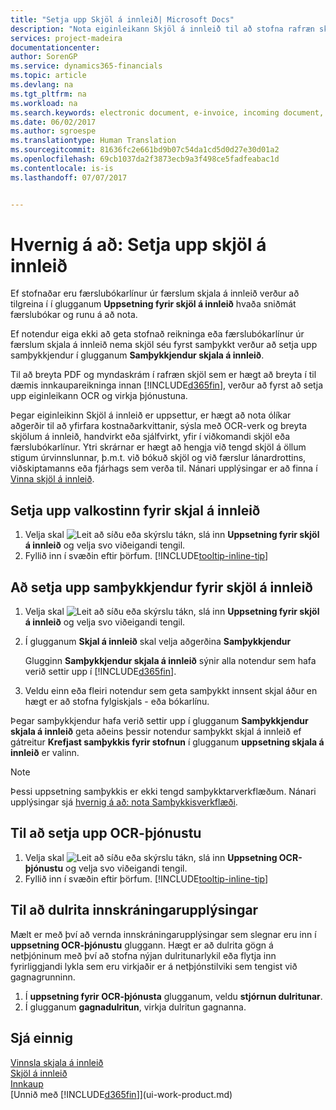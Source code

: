 ```yaml
---
title: "Setja upp Skjöl á innleið| Microsoft Docs"
description: "Nota eiginleikann Skjöl á innleið til að stofna rafræn skjöl, stjórna OCR-verkum, flytja inn reikninga og umbreyta myndaskrám."
services: project-madeira
documentationcenter: 
author: SorenGP
ms.service: dynamics365-financials
ms.topic: article
ms.devlang: na
ms.tgt_pltfrm: na
ms.workload: na
ms.search.keywords: electronic document, e-invoice, incoming document, OCR, ecommerce, document exchange, import invoice
ms.date: 06/02/2017
ms.author: sgroespe
ms.translationtype: Human Translation
ms.sourcegitcommit: 81636fc2e661bd9b07c54da1cd5d0d27e30d01a2
ms.openlocfilehash: 69cb1037da2f3873ecb9a3f498ce5fadfeabac1d
ms.contentlocale: is-is
ms.lasthandoff: 07/07/2017


---
```

# <a name="how-to-set-up-incoming-documents"></a>Hvernig á að: Setja upp skjöl á innleið
Ef stofnaðar eru færslubókarlínur úr færslum skjala á innleið verður að tilgreina í í glugganum **Uppsetning fyrir skjöl á innleið** hvaða sniðmát færslubókar og runu á að nota.

Ef notendur eiga ekki að geta stofnað reikninga eða færslubókarlínur úr færslum skjala á innleið nema skjöl séu fyrst samþykkt verður að setja upp samþykkjendur í glugganum **Samþykkjendur skjala á innleið**.

Til að breyta PDF og myndaskrám í rafræn skjöl sem er hægt að breyta í til dæmis innkaupareikninga innan [!INCLUDE[d365fin](includes/d365fin_md.md)], verður að fyrst að setja upp eiginleikann OCR og virkja þjónustuna.

Þegar eiginleikinn Skjöl á innleið er uppsettur, er hægt að nota ólíkar aðgerðir til að yfirfara kostnaðarkvittanir, sýsla með OCR-verk og breyta skjölum á innleið, handvirkt eða sjálfvirkt, yfir í viðkomandi skjöl eða færslubókarlínur. Ytri skrárnar er hægt að hengja við tengd skjöl á öllum stigum úrvinnslunnar, þ.m.t. við bókuð skjöl og við færslur lánardrottins, viðskiptamanns eða fjárhags sem verða til. Nánari upplýsingar er að finna í [Vinna skjöl á innleið](across-process-income-documents.md).

## <a name="to-set-up-the-incoming-documents-feature"></a>Setja upp valkostinn fyrir skjal á innleið
1. Velja skal ![Leit að síðu eða skýrslu](media/ui-search/search_small.png "Leit að síðu eða skýrslu táknið") tákn, slá inn **Uppsetning fyrir skjöl á innleið** og velja svo viðeigandi tengil.
2. Fyllið inn í svæðin eftir þörfum. [!INCLUDE[tooltip-inline-tip](includes/tooltip-inline-tip_md.md)]

## <a name="to-set-up-approvers-of-incoming-document-records"></a>Að setja upp samþykkjendur fyrir skjöl á innleið
1. Velja skal ![Leit að síðu eða skýrslu](media/ui-search/search_small.png "Leit að síðu eða skýrslu táknið") tákn, slá inn **Uppsetning fyrir skjöl á innleið** og velja svo viðeigandi tengil.  
2. Í glugganum **Skjal á innleið** skal velja aðgerðina **Samþykkjendur**

    Glugginn **Samþykkjendur skjala á innleið** sýnir alla notendur sem hafa verið settir upp í [!INCLUDE[d365fin](includes/d365fin_md.md)].  
3. Veldu einn eða fleiri notendur sem geta samþykkt innsent skjal áður en hægt er að stofna fylgiskjals - eða bókarlínu.

Þegar samþykkjendur hafa verið settir upp í glugganum **Samþykkjendur skjala á innleið** geta aðeins þessir notendur samþykkt skjal á innleið ef gátreitur **Krefjast samþykkis fyrir stofnun** í glugganum **uppsetning skjala á innleið** er valinn.

> [!NOTE]  
>   Þessi uppsetning samþykkis er ekki tengd samþykktarverkflæðum. Nánari upplýsingar sjá [hvernig á að: nota Samþykkisverkflæði](across-how-use-approval-workflows.md).

## <a name="to-set-up-an-ocr-service"></a>Til að setja upp OCR-þjónustu
1. Velja skal ![Leit að síðu eða skýrslu](media/ui-search/search_small.png "Leit að síðu eða skýrslu táknið") tákn, slá inn **Uppsetning OCR-þjónustu** og velja svo viðeigandi tengil.
2. Fyllið inn í svæðin eftir þörfum. [!INCLUDE[tooltip-inline-tip](includes/tooltip-inline-tip_md.md)]

## <a name="to-encrypt-your-login-information"></a>Til að dulrita innskráningarupplýsingar
Mælt er með því að vernda innskráningarupplýsingar sem slegnar eru inn í **uppsetning OCR-þjónustu** gluggann. Hægt er að dulrita gögn á  netþjóninum með því að stofna nýjan dulritunarlykil eða flytja inn fyrirliggjandi lykla sem eru virkjaðir er á netþjónstilviki sem tengist við gagnagrunninn.

1. Í **uppsetning fyrir OCR-þjónusta** glugganum, veldu **stjórnun dulritunar**.
2.  Í glugganum **gagnadulritun**, virkja dulritun gagnanna.

## <a name="see-also"></a>Sjá einnig
[Vinnsla skjala á innleið](across-process-income-documents.md)  
[Skjöl á innleið](across-income-documents.md)  
[Innkaup](purchasing-manage-purchasing.md)  
[Unnið með [!INCLUDE[d365fin](includes/d365fin_md.md)]](ui-work-product.md)

